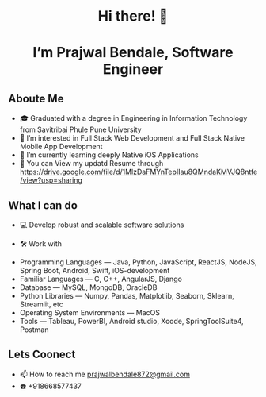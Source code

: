 <h1 align="center">
Hi there! 👋
</h1>

<h1 align="center"> I’m Prajwal Bendale, Software Engineer</h1>

## Aboute Me

- 🎓 Graduated with a degree in Engineering in Information Technology from Savitribai Phule Pune University
- 👀 I’m interested in Full Stack Web Development and Full Stack Native Mobile App Development
- 🌱 I’m currently learning deeply Native iOS Applications
- 💞️ You can View my updatd Resume through https://drive.google.com/file/d/1MlzDaFMYnTepIIau8QMndaKMVJQ8ntfe/view?usp=sharing

## What I can do

- 💻 Develop robust and scalable software solutions

- 🛠️ Work with

* Programming Languages — Java, Python, JavaScript, ReactJS, NodeJS, Spring Boot, Android, Swift, iOS-development
* Familiar Languages — C, C++, AngularJS, Django
* Database — MySQL, MongoDB, OracleDB
* Python Libraries — Numpy, Pandas, Matplotlib, Seaborn, Sklearn, Streamlit, etc
* Operating System Environments — MacOS
* Tools — Tableau, PowerBI, Android studio, Xcode, SpringToolSuite4, Postman

## Lets Coonect

- 📫 How to reach me prajwalbendale872@gmail.com
- :phone: +918668577437
<!---
PrajwalBendale/PrajwalBendale is a ✨ special ✨ repository because its `README.md` (this file) appears on your GitHub profile.
You can click the Preview link to take a look at your changes.
--->
